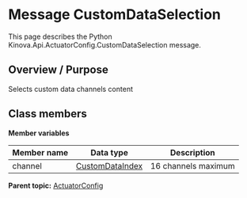 # Message CustomDataSelection

This page describes the Python Kinova.Api.ActuatorConfig.CustomDataSelection message.

## Overview / Purpose

Selects custom data channels content

## Class members

 **Member variables** 

|Member name|Data type|Description|
|-----------|---------|-----------|
|channel| [CustomDataIndex](enm_ActuatorConfig_CustomDataIndex.md#)|16 channels maximum|

**Parent topic:** [ActuatorConfig](../references/summary_ActuatorConfig.md)


